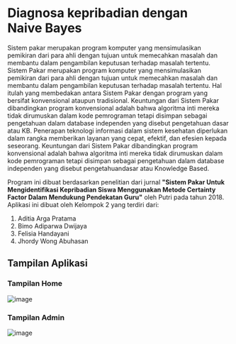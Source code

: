 # Diagnosa kepribadian dengan Naive Bayes
<p>Sistem pakar merupakan program komputer yang mensimulasikan pemikiran dari para ahli dengan tujuan untuk memecahkan masalah dan membantu dalam pengambilan keputusan terhadap masalah tertentu. Sistem Pakar merupakan program komputer yang mensimulasikan pemikiran dari para ahli dengan tujuan untuk memecahkan masalah dan membantu dalam pengambilan keputusan terhadap masalah tertentu. Hal itulah yang membedakan antara Sistem Pakar dengan program yang bersifat konvensional ataupun tradisional. Keuntungan dari Sistem Pakar dibandingkan program konvensional adalah bahwa algoritma inti mereka tidak dirumuskan dalam kode pemrograman tetapi disimpan sebagai pengetahuan dalam database independen yang disebut pengetahuan dasar atau KB. Penerapan teknologi informasi dalam sistem kesehatan diperlukan dalam rangka memberikan layanan yang cepat, efektif, dan efesien kepada seseorang. Keuntungan dari Sistem Pakar dibandingkan program konvensional adalah bahwa algoritma inti mereka tidak dirumuskan dalam kode pemrograman tetapi disimpan sebagai pengetahuan dalam database independen yang disebut pengetahuandasar atau Knowledge Based.</p>

Program ini dibuat berdasarkan penelitian dari jurnal **"Sistem Pakar Untuk Mengidentifikasi Kepribadian Siswa Menggunakan Metode Certainty Factor Dalam Mendukung Pendekatan Guru"** oleh Putri pada tahun 2018. Aplikasi ini dibuat oleh Kelompok 2 yang terdiri dari:
1. Aditia Arga Pratama
2. Bimo Adiparwa Dwijaya
3. Felisia Handayani
4. Jhordy Wong Abuhasan


## Tampilan Aplikasi
### Tampilan Home
![image](https://user-images.githubusercontent.com/45851588/129475886-d3403c87-de5d-4536-94a6-e7b699f58250.png)
### Tampilan Admin
![image](https://user-images.githubusercontent.com/45851588/129475929-32228e6c-b0f1-4b2f-9b0e-a6f9474a9458.png)
